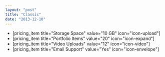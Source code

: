 ```yaml
---
layout: "post"
title: "Classic"
date: "2013-12-10"
---
```


*   [pricing_item title="Storage Space" value="10 GB" icon="icon-upload"]
*   [pricing_item title="Portfolio Items" value="20" icon="icon-expand"]
*   [pricing_item title="Video Uploads" value="12" icon="icon-video"]
*   [pricing_item title="Email Support" value="Yes" icon="icon-envelope"]